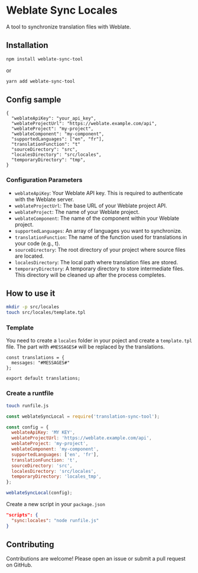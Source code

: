 # Weblate Sync Locales

A tool to synchronize translation files with Weblate.

## Installation

```sh
npm install weblate-sync-tool
```

or

```sh
yarn add weblate-sync-tool
```

## Config sample

```
{
  "weblateApiKey": "your_api_key",
  "weblateProjectUrl": "https://weblate.example.com/api",
  "weblateProject": "my-project",
  "weblateComponent": "my-component",
  "supportedLanguages": ["en", "fr"],
  "translationFunction": "t"
  "sourceDirectory": "src",
  "localesDirectory": "src/locales",
  "temporaryDirectory": "tmp",
}
```

### Configuration Parameters

- `weblateApiKey`: Your Weblate API key. This is required to authenticate with the Weblate server.
- `weblateProjectUrl`: The base URL of your Weblate project API.
- `weblateProject`: The name of your Weblate project.
- `weblateComponent`: The name of the component within your Weblate project.
- `supportedLanguages`: An array of languages you want to synchronize.
- `translationFunction`: The name of the function used for translations in your code (e.g., t).
- `sourceDirectory`: The root directory of your project where source files are located.
- `localesDirectory`: The local path where translation files are stored.
- `temporaryDirectory`: A temporary directory to store intermediate files. This directory will be cleaned up after the process completes.

## How to use it

```sh
mkdir -p src/locales
touch src/locales/template.tpl
```

### Template

You need to create a `locales` folder in your poject and create a `template.tpl` file.
The part with `#MESSAGES#` will be replaced by the translations.

```
const translations = {
  messages: "#MESSAGES#"
};

export default translations;
```

### Create a runtfile

```sh
touch runfile.js
```

```js
const weblateSyncLocal = require('translation-sync-tool');

const config = {
  weblateApiKey: 'MY KEY',
  weblateProjectUrl: 'https://weblate.example.com/api',
  weblateProject: 'my-project',
  weblateComponent: 'my-component',
  supportedLanguages: ['en', 'fr'],
  translationFunction: 't',
  sourceDirectory: 'src',
  localesDirectory: 'src/locales',
  temporaryDirectory: 'locales_tmp',
};

weblateSyncLocal(config);
```

Create a new script in your `package.json`

```json
"scripts": {
  "sync:locales": "node runfile.js"
}
```

## Contributing

Contributions are welcome! Please open an issue or submit a pull request on GitHub.
